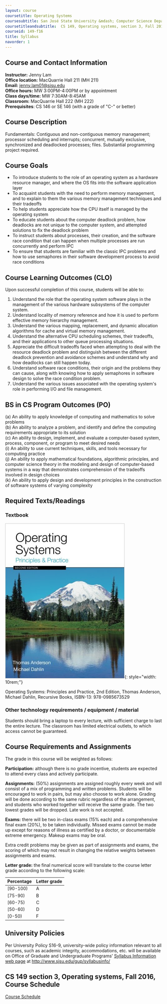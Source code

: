 ```yaml
---
layout: course
coursetitle: Operating Systems
coursesubtitle: San José State University &mdash; Computer Science Department &mdash; CS 149 section 3 &mdash; Fall 2016
coursetitleandsubtitle:  CS 149, Operating systems, section 3, Fall 2016
courseid: 149-f16
title: Syllabus
navorder: 1
---
```


## Course and Contact Information

__Instructor:__  Jenny Lam  
__Office location:__  MacQuarrie Hall 211 (MH 211)  
__Email:__ [jenny.lam01@sjsu.edu](mailto:jenny.lam01@sjsu.edu)  
__Office hours:__ MW 3:00PM-4:00PM or by appointment  
__Class days/time:__ MW 7:30AM-8:45AM  
__Classroom:__ MacQuarrie Hall 222  (MH 222)  
__Prerequisites__: CS 146 or SE 146 (with a grade of "C-" or better)

## Course Description

Fundamentals: Contiguous and non-contiguous memory management; processor scheduling and interrupts; concurrent, mutually exclusive, synchronized and deadlocked processes; files. Substantial programming project required.

## Course Goals

* To introduce students to the role of an operating system as a hardware resource manager, and where the OS fits into the software application layer
* To acquaint students with the need to perform memory management, and to explain to them the various memory management techniques and their tradeoffs
* To help students appreciate how the CPU itself is managed by the operating system
* To educate students about the computer deadlock problem, how deadlocks are not unique to the computer system, and attempted solutions to fix the deadlock problem
* To instruct students about processes, their creation, and the software race condition that can happen
when multiple processes are run concurrently and perform IPC
* To ensure that students are familiar with the classic IPC problems and how to use semaphores in their software development process to avoid race conditions

## Course Learning Outcomes (CLO)

Upon successful completion of this course, students will be able to:

1. Understand the role that the operating system software plays in the management of the various hardware subsystems of the computer system.
2. Understand locality of memory reference and how it is used to perform effective memory hierarchy management.
2. Understand the various mapping, replacement, and dynamic allocation algorithms for cache and virtual memory management.
3. Understand the alternative CPU scheduling schemes, their tradeoffs, and their applications to other queue processing situations.
4. Appreciate the difficult tradeoffs faced when attempting to deal with the resource deadlock problem and distinguish between the different deadlock prevention and avoidance schemes and understand why and how deadlocks can still happen today.
5. Understand software race conditions, their origin and the problems they can cause, along with knowing how to apply semaphores in software design to solve the race condition problem.
7. Understand the various issues associated with the operating system's role in performing I/O and file management.

## BS in CS Program Outcomes (PO)

(a) An ability to apply knowledge of computing and mathematics to solve problems  
(b) An ability to analyze a problem, and identify and define the computing requirements appropriate to its solution  
(c) An ability to design, implement, and evaluate a computer-based system, process, component, or program to meet desired needs  
(i) An ability to use current techniques, skills, and tools necessary for computing practice  
(j) An ability to apply mathematical foundations, algorithmic principles, and computer science theory in the modeling and design of computer-based systems in a way that demonstrates comprehension of the tradeoffs involved in design choices  
(k) An ability to apply design and development principles in the construction of software systems of varying complexity  

## Required Texts/Readings

### Textbook

![textbook cover](textbook.jpg){: style="width: 10rem;"}

Operating Systems: Principles and Practice, 2nd Edition, Thomas Anderson, Michael Dahlin, Recursive Books, ISBN-13: 978-0985673529

### Other technology requirements / equipment / material

Students should bring a laptop to every lecture, with sufficient charge to last the entire lecture. The classroom has limited electrical outlets, to which access cannot be guaranteed.

## Course Requirements and Assignments

The grade in this course will be weighted as follows:

__Participation:__ although there is no grade incentive, students are expected to attend every class and actively participate.

__Assignments:__ (50%) assignments are assigned roughly every week and will consist of a mix of programming and written problems. Students will be encouraged to work in pairs, but may also choose to work alone. Grading will be done according to the same rubric regardless of the arrangement, and students who worked together will receive the same grade. The two lowest grades will be dropped. Late work is not accepted.

__Exams:__ there will be two in-class exams (15% each) and a comprehensive final exam (20%), to be taken individually. Missed exams cannot be made up except for reasons of illness as certified by a doctor, or documentable extreme emergency. Makeup exams may be oral.

Extra credit problems may be given as part of assignments and exams, the scoring of which may not result in changing the relative weights between assignments and exams.

__Letter grade:__ the final numerical score will translate to the course letter grade according to the following scale:

Percentage|Letter grade
----------|------------
[90-100)|A
[75-90)|B
[60-75)|C
[50-60)|D
[0-50)|F

## University Policies

Per University Policy S16-9, university-wide policy information relevant to all courses, such as academic integrity, accommodations, etc. will be available on Office of Graduate and Undergraduate Programs’ [Syllabus Information web page](http://www.sjsu.edu/gup/syllabusinfo/) at http://www.sjsu.edu/gup/syllabusinfo/

## CS 149 section 3, Operating systems, Fall 2016, Course Schedule

[Course Schedule](index.html)
